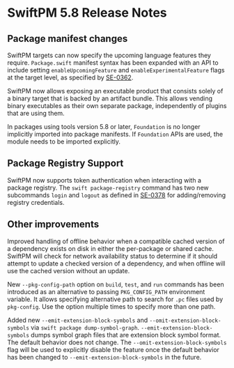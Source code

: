 # SwiftPM 5.8 Release Notes

## Package manifest changes

SwiftPM targets can now specify the upcoming language features they require. `Package.swift` manifest syntax has been expanded with an API to include setting `enableUpcomingFeature` and `enableExperimentalFeature` flags at the target level, as specified by [SE-0362](https://github.com/swiftlang/swift-evolution/blob/main/proposals/0362-piecemeal-future-features.md).
  
SwiftPM now allows exposing an executable product that consists solely of a binary target that is backed by an artifact bundle. This allows vending binary executables as their own separate package, independently of plugins that are using them.

In packages using tools version 5.8 or later, `Foundation` is no longer implicitly imported into package manifests. If `Foundation` APIs are used, the module needs to be imported explicitly.
  
## Package Registry Support

SwiftPM now supports token authentication when interacting with a package registry. The `swift package-registry` command has two new subcommands `login` and `logout` as defined in [SE-0378](https://github.com/swiftlang/swift-evolution/blob/main/proposals/0378-package-registry-auth.md) for adding/removing registry credentials.

## Other improvements

Improved handling of offline behavior when a compatible cached version of a dependency exists on disk in either the per-package or shared cache. SwiftPM will check for network availability status to determine if it should attempt to update a checked version of a dependency, and when offline will use the cached version without an update.  
  
New `--pkg-config-path` option on `build`, `test`, and `run` commands has been introduced as an alternative to passing `PKG_CONFIG_PATH` environment variable. It allows specifying alternative path to search for `.pc` files used by `pkg-config`. Use the option multiple times to specify more than one path.

Added new `--emit-extension-block-symbols` and `--omit-extension-block-symbols` via `swift package dump-symbol-graph`. `--emit-extension-block-symbols` dumps symbol graph files that are extension block symbol format. The default behavior does not change. The `--omit-extension-block-symbols` flag will be used to explicitly disable the feature once the default behavior has been changed to `--emit-extension-block-symbols` in the future.
